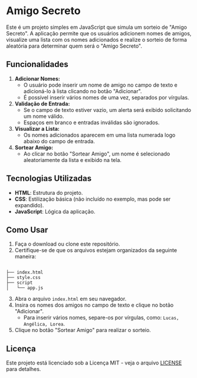 # **Amigo Secreto**

Este é um projeto simples em JavaScript que simula um sorteio de "Amigo Secreto". A aplicação permite que os usuários adicionem nomes de amigos, visualize uma lista com os nomes adicionados e realize o sorteio de forma aleatória para determinar quem será o "Amigo Secreto".

## **Funcionalidades**

1. **Adicionar Nomes:**  
   * O usuário pode inserir um nome de amigo no campo de texto e adicioná-lo à lista clicando no botão "Adicionar".  
   * É possível inserir vários nomes de uma vez, separados por vírgulas.  
2. **Validação de Entrada:**  
   * Se o campo de texto estiver vazio, um alerta será exibido solicitando um nome válido.  
   * Espaços em branco e entradas inválidas são ignorados.  
3. **Visualizar a Lista:**  
   * Os nomes adicionados aparecem em uma lista numerada logo abaixo do campo de entrada.  
4. **Sortear Amigo:**  
   * Ao clicar no botão "Sortear Amigo", um nome é selecionado aleatoriamente da lista e exibido na tela.

## **Tecnologias Utilizadas**

* **HTML**: Estrutura do projeto.  
* **CSS**: Estilização básica (não incluído no exemplo, mas pode ser expandido).  
* **JavaScript**: Lógica da aplicação.

## **Como Usar**

1. Faça o download ou clone este repositório.  
2. Certifique-se de que os arquivos estejam organizados da seguinte maneira:  
```plantext

├── index.html  
├── style.css  
├── script  
│   └── app.js

```

3. Abra o arquivo `index.html` em seu navegador.  
4. Insira os nomes dos amigos no campo de texto e clique no botão "Adicionar".  
   * Para inserir vários nomes, separe-os por vírgulas, como: `Lucas, Angélica, Lorea`.  
5. Clique no botão "Sortear Amigo" para realizar o sorteio.

## Licença

Este projeto está licenciado sob a Licença MIT - veja o arquivo [LICENSE](LICENSE) para detalhes.
